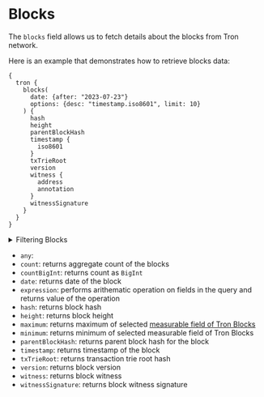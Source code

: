 # Blocks

The `blocks` field allows us to fetch details about the blocks from Tron network.

Here is an example that demonstrates how to retrieve blocks data:

```
{
  tron {
    blocks(
      date: {after: "2023-07-23"}
      options: {desc: "timestamp.iso8601", limit: 10}
    ) {
      hash
      height
      parentBlockHash
      timestamp {
        iso8601
      }
      txTrieRoot
      version
      witness {
        address
        annotation
      }
      witnessSignature
    }
  }
}
```

<details>
<summary>Filtering Blocks</summary>

-   `any`:
-   `blockHash`: filter by hash of the block
-   `date`: filter by date of the block
-   `height`: filter by block height
-   `options`: filter returned data by ordering, limiting, and constraining it.
-   `parentBlockHash`: fitler by parent block hash
-   `time`: filter by selecting time in range, list or just time
-   `version`: fitler by block version
-   `witness`: filter by block witness

</details>

-   `any`:
-   `count`: returns aggregate count of the blocks
-   `countBigInt`: returns count as `BigInt`
-   `date`: returns date of the block
-   `expression`: performs arithematic operation on fields in the query and returns value of the operation
-   `hash`: returns block hash
-   `height`: returns block height
-   `maximum`: returns maximum of selected [measurable field of Tron Blocks](/v1/docs/graphql-reference/enums/tron-blocks-measureable)
-   `minimum`: returns minimum of selected measurable field of Tron Blocks
-   `parentBlockHash`: returns parent block hash for the block
-   `timestamp`: returns timestamp of the block
-   `txTrieRoot`: returns transaction trie root hash
-   `version`: returns block version
-   `witness`: returns block witness
-   `witnessSignature`: returns block witness signature
